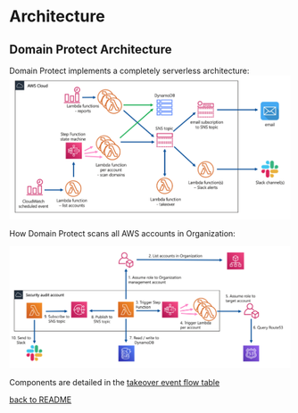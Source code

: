 # Architecture

## Domain Protect Architecture
Domain Protect implements a completely serverless architecture:
![Alt text](images/domain-protect.png?raw=true "Domain Protect architecture")

How Domain Protect scans all AWS accounts in Organization:

![Alt text](images/multi-account.png?raw=true "Multi account setup")

Components are detailed in the [takeover event flow table](automated-takeover.md)

[back to README](../README.md)